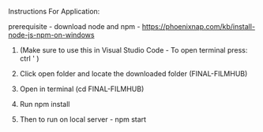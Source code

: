 Instructions For Application:

prerequisite - download node and npm - https://phoenixnap.com/kb/install-node-js-npm-on-windows

1. (Make sure to use this in Visual Studio Code - To open terminal press: ctrl ' )

2. Click open folder and locate the downloaded folder (FINAL-FILMHUB)

3. Open in terminal (cd FINAL-FILMHUB)

4. Run npm install

5. Then to run on local server - npm start
